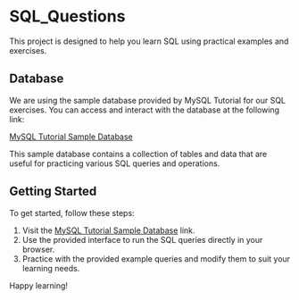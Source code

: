 # SQL_Questions

This project is designed to help you learn SQL using practical examples and exercises.

## Database

We are using the sample database provided by MySQL Tutorial for our SQL exercises. You can access and interact with the database at the following link:

[MySQL Tutorial Sample Database](https://www.mysqltutorial.org/tryit/)

This sample database contains a collection of tables and data that are useful for practicing various SQL queries and operations.

## Getting Started

To get started, follow these steps:

1. Visit the [MySQL Tutorial Sample Database](https://www.mysqltutorial.org/tryit/) link.
2. Use the provided interface to run the SQL queries directly in your browser.
3. Practice with the provided example queries and modify them to suit your learning needs.

Happy learning!
